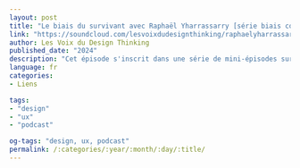 ```yaml
---
layout: post
title: "Le biais du survivant avec Raphaël Yharrassarry [série biais cognitifs]"
link: "https://soundcloud.com/lesvoixdudesignthinking/raphaelyharrassarry"
author: Les Voix du Design Thinking 
published_date: "2024"
description: "Cet épisode s'inscrit dans une série de mini-épisodes sur la thématique des biais. Je crée cette série parce que je suis convaincue qu'explorer les biais permet d'aiguiser notre esprit critique et de prendre des décisions de design plus informées, inclusives et créatives de manière plus consciente. Dans cet épisode, Raphaël Yharrassarry, designer et psychologue, nous explique ce qu’est le biais du survivant, en utilisant une anecdote historique fascinante sur les avions de la seconde guerre mondiale, et en nous exposant comment ce biais est bien et bel toujours d’actualité."
language: fr
categories:
- Liens

tags:
- "design"
- "ux"
- "podcast"

og-tags: "design, ux, podcast"
permalink: /:categories/:year/:month/:day/:title/
---
```

